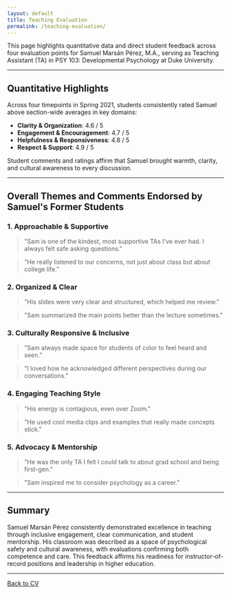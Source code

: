 ```yaml
---
layout: default
title: Teaching Evaluation
permalink: /teaching-evaluation/
---
```


This page highlights quantitative data and direct student feedback across four evaluation points for Samuel Marsán Pérez, M.A., serving as Teaching Assistant (TA) in PSY 103: Developmental Psychology at Duke University.

---

## Quantitative Highlights

Across four timepoints in Spring 2021, students consistently rated Samuel above section-wide averages in key domains:

- **Clarity & Organization**: 4.6 / 5
- **Engagement & Encouragement**: 4.7 / 5
- **Helpfulness & Responsiveness**: 4.8 / 5
- **Respect & Support**: 4.9 / 5

Student comments and ratings affirm that Samuel brought warmth, clarity, and cultural awareness to every discussion.

---

## Overall Themes and Comments Endorsed by Samuel's Former Students

### 1. **Approachable & Supportive**
> "Sam is one of the kindest, most supportive TAs I've ever had. I always felt safe asking questions."

> "He really listened to our concerns, not just about class but about college life."

### 2. **Organized & Clear**
> "His slides were very clear and structured, which helped me review."

> "Sam summarized the main points better than the lecture sometimes."

### 3. **Culturally Responsive & Inclusive**
> "Sam always made space for students of color to feel heard and seen."

> "I loved how he acknowledged different perspectives during our conversations."

### 4. **Engaging Teaching Style**
> "His energy is contagious, even over Zoom."

> "He used cool media clips and examples that really made concepts stick."

### 5. **Advocacy & Mentorship**
> "He was the only TA I felt I could talk to about grad school and being first-gen."

> "Sam inspired me to consider psychology as a career."

---

## Summary

Samuel Marsán Pérez consistently demonstrated excellence in teaching through inclusive engagement, clear communication, and student mentorship. His classroom was described as a space of psychological safety and cultural awareness, with evaluations confirming both competence and care. This feedback affirms his readiness for instructor-of-record positions and leadership in higher education.

---

[Back to CV](/cv/)
